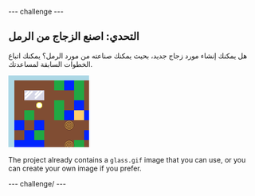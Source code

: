 \--- challenge \---

## التحدي: اصنع الزجاج من الرمل

هل يمكنك إنشاء مورد زجاج جديد، بحيث يمكنك صناعته من مورد الرمل؟ يمكنك اتباع الخطوات السابقة لمساعدتك.

![لقطة شاشة](images/craft-glass.png)

The project already contains a `glass.gif` image that you can use, or you can create your own image if you prefer.

\--- challenge/ \---